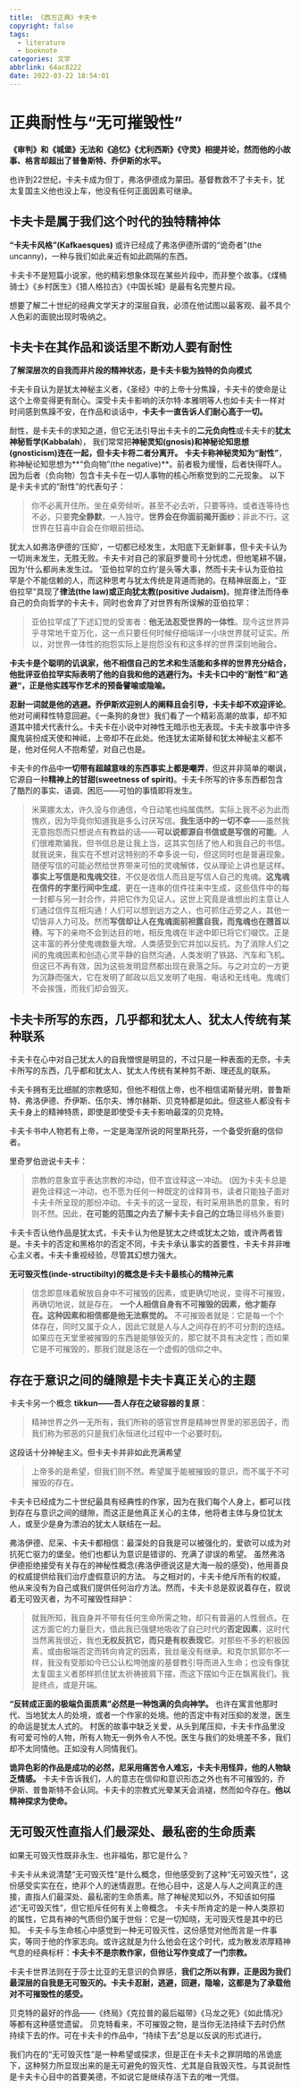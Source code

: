 ```yaml
---
title: 《西方正典》卡夫卡
copyright: false
tags:
  - literature
  - booknote
categories: 文学
abbrlink: 64ac8222
date: 2022-03-22 18:54:01
---
```


# 正典耐性与“无可摧毁性”

**《审判》和《城堡》无法和《追忆》《尤利西斯》《守灵》相提并论，然而他的小故事、格言却超出了普鲁斯特、乔伊斯的水平。**

也许到22世纪，卡夫卡成为但丁，弗洛伊德成为蒙田。基督教救不了卡夫卡，犹太复国主义他也没上车，他没有任何正面因素可继承。

## 卡夫卡是属于我们这个时代的独特精神体

**“卡夫卡风格”(Kafkaesques)** 或许已经成了弗洛伊德所谓的“诡奇者”(the uncanny)，一种与我们如此亲近有如此疏隔的东西。

卡夫卡不是短篇小说家，他的精彩想象体现在某些片段中，而非整个故事。《煤桶骑士》《乡村医生》《猎人格拉古》《中国长城》是最有名完整片段。

想要了解二十世纪的经典文学天才的深层自我，必须在他试图以最客观、最不具个人色彩的面貌出现时吸纳之。

## 卡夫卡在其作品和谈话里不断劝人要有耐性

**了解深层次的自我而非片段的精神状态，是卡夫卡极为独特的负向模式**

卡夫卡自认为是犹太神秘主义者，《圣经》中的上帝十分焦躁，卡夫卡的使命是让这个上帝变得更有耐心。深受卡夫卡影响的沃尔特·本雅明等人也如卡夫卡一样对时间感到焦躁不安，在作品和谈话中，**卡夫卡一直告诉人们耐心高于一切。**

耐性，是卡夫卡的求知之道，但它无法引导出卡夫卡的**二元负向性**或卡夫卡的**犹太神秘哲学(Kabbalah**)， 我们常常把**神秘灵知(gnosis)**和**神秘论知思想(gnosticism)**连在一起，但卡夫卡将二者分离开。
卡夫卡称神秘灵知为**“耐性”**，称神秘论知思想为**“负向物”(the negative)**。前者极为缓慢，后者快得吓人。因为后者（负向物）包含卡夫卡在一切人事物的核心所察觉到的二元现象。
以下是卡夫卡式的“耐性”的代表句子：
> 你不必离开住所。坐在桌旁倾听。甚至不必去听，只要等待。或者连等待也不必，只要**完全静默**，一人独守。**世界会在你面前揭开面纱**；非此不行。这世界在狂喜中自会在你眼前扭动。


犹太人如弗洛伊德的‘压抑’，一切都已经发生，太阳底下无新鲜事，但卡夫卡认为一切尚未发生，无胜无败。卡夫卡对自己的家庭罗曼司十分忧虑，但他笔耕不辍，因为‘什么都尚未发生过。
’亚伯拉罕的立约‘是头等大事，然而卡夫卡认为亚伯拉罕是个不能信赖的人，而这种思考与犹太传统是背道而驰的。在精神层面上，“亚伯拉罕”具现了**律法(the law)**或**正向犹太教(positive Judaism)**。抛弃律法而侍奉自己的负向哲学的卡夫卡，同时也舍弃了对世界有所误解的亚伯拉罕：
> 亚伯拉罕成了下述幻觉的受害者：**他无法忍受世界的一体性**。现今这世界异乎寻常地千变万化，这一点只要任何时候仔细端详一小块世界就可证实。所以，对世界一体性的抱怨实际上是抱怨没有和这多样的世界深刻地融合。


**卡夫卡是个聪明的讥讽家，他不相信自己的艺术和生活能和多样的世界充分结合，他批评亚伯拉罕实际表明了他的自我和他的逃避行为。卡夫卡口中的“耐性”和”逃避“，正是他实践写作艺术的预备譬喻或隐喻。**

**忍耐一词就是他的逃避。乔伊斯欢迎别人的阐释且会引导，卡夫卡却不欢迎评论**。他对可阐释性特意回避。《一条狗的身世》我们看了一个精彩高潮的故事，却不知道其中猎犬代表什么。卡夫卡在小说中对神性无暗示也无表现。卡夫卡故事中许多魔鬼装扮成天使和神祗，上帝却不在此处。他连犹太诺斯替和犹太神秘主义都不是，他对任何人不抱希望，对自己也是。


卡夫卡的作品中**一切带有超越意味的东西事实上都是嘲弄**，但这并非简单的嘲讽，它源自一种**精神上的甘甜(sweetness of spirit)**。卡夫卡所写的许多东西都包含了酷烈的事实、语调、困厄——可怕的事情即将发生。
> 米莱娜太太，许久没与你通信，今日动笔也纯属偶然。实际上我不必为此而愧疚，因为毕竟你知道我是多么讨厌写信。**我生活中的一切不幸**——虽然我无意抱怨而只想说点有教益的话——**可以说都源自书信或是写信的可能**。人们很难欺骗我，但书信总是让我上当，这其实包括了他人和我自己的书信。就我说来，我实在不想对这特别的不幸多说一句，但这同时也是普遍现象。随便写信的可能必然给世界带来可怕的灵魂解体，仅从理论上讲也是这样。**事实上写信是和鬼魂交往**，不仅是收信人而且是写信人自己的鬼魂。**这鬼魂在信件的字里行间中生成**，更在一连串的信件往来中生成，这些信件中的每一封都与另一封合作，并把它作为见证人。这世上究竟是谁想出的主意让人们通过信件互相沟通！人们可以想到远方之人，也可抓住近旁之人，其他一切皆非人力可及。然而**写信却让人在鬼魂面前袒露自我，而鬼魂也在翘首以待**。写下的亲吻不会到达目的地，相反鬼魂在半途中即已将它们啜饮。正是这丰富的养分使鬼魂数量大增。人类感受到它并加以反抗。为了消除人们之间的鬼魂因素和创造心灵平静的自然沟通，人类发明了铁路、汽车和飞机。但这已不再有效，因为这些发明显然都出现在衰落之际。与之对立的一方更为沉静而强大，它在发明了邮政以后又发明了电报、电话和无线电。鬼魂们不会挨饿，而我们却会毁灭。

## 卡夫卡所写的东西，几乎都和犹太人、犹太人传统有某种联系

卡夫卡在心中对自己犹太人的自我憎恨是明显的，不过只是一种表面的无奈。卡夫卡所写的东西，几乎都和犹太人、犹太人传统有某种剪不断、理还乱的联系。


卡夫卡拥有无比细腻的宗教感知，但他不相信上帝，也不相信诺斯替光明，普鲁斯特、弗洛伊德、乔伊斯、伍尔夫、博尔赫斯、贝克特都是如此。但这些人都没有卡夫卡身上的精神特质，即使是即使受卡夫卡影响最深的贝克特。

卡夫卡书中人物若有上帝，一定是海涅所说的阿里斯托芬，一个备受折磨的信仰者。

里奇罗伯逊说卡夫卡：
> 宗教的意象宜乎表达宗教的冲动，但不宜诠释这一冲动。
(因为卡夫卡总是避免诠释这一冲动，也不愿为任何一种既定的诠释背书，读者只能独子面对卡夫卡所呈现的那份冲动。卡夫卡的这一呈现，有时采用熟悉的意象，有时则不然。因此，**在可能的范围之内去了解卡夫卡自己的立场**显得格外重要)

卡夫卡否认他作品是犹太式，卡夫卡认为他是犹太之终或犹太之始，或许两者皆是。卡夫卡的否定和黑格尔的否定不同，卡夫卡承认事实的首要性，卡夫卡并非唯心主义者。卡夫卡重视经验，尽管其幻想力强大。

**无可毁灭性(inde-structibilty)的概念是卡夫卡最核心的精神元素**
> 信念即意味着解放自身中不可摧毁的因素，或更确切地说，变得不可摧毁，再确切地说，就是存在。
> **一个人相信自身有不可摧毁的因素，他才能存在。这种因素和相信都是他无法察觉的。**
> 不可摧毁者就是：它是每一个个体存在，同时又属于众人，因此它就是人与人之间存在的不可分割的连结。如果应在天堂里被摧毁的东西是能够毁灭的，那它就不具有决定性；而如果它是不可摧毁的，那我们就是活在一个虚假的信仰之中。



## 存在于意识之间的缝隙是卡夫卡真正关心的主题

卡夫卡另一个概念 **tikkun——吾人存在之破容器的复原**：
> 精神世界之外一无所有，我们所称的感官世界是精神世界里的邪恶因子，而我们称为邪恶的只是我们永恒进化过程中一个必要时刻。

这段话十分神秘主义。但卡夫卡并非如此充满希望
> 上帝多的是希望，但我们则不然。希望属于能被摧毁的意识，而不属于不可摧毁的存在。

卡夫卡已经成为二十世纪最具有经典性的作家，因为在我们每个人身上，都可以找到存在与意识之间的缝隙，而这正是他真正关心的主体，他将者主体与身位犹太人，或至少是身为漂泊的犹太人联结在一起。

弗洛伊德、尼采、卡夫卡都相信：最深处的自我是可以被强化的，爱欲可以成为对抗死亡驱力的堡垒。他们也都认为意识是错谬的、充满了谬误的希望。
虽然弗洛伊德拒绝接受有关存在的神秘性概念(弗洛伊德说这是大海一般的感受)，他用善良的权威提供给我们治疗虚假意识的方法。
与之相对的，卡夫卡绝斥所有的权威，他从来没有为自己或我们提供任何治疗方法。然而，卡夫卡总是叙说着存在，叙说着无可毁灭者，为不可摧毁性辩护：
> 就我所知，我自身并不带有任何生命所需之物，却只有普遍的人性弱点。在这方面它的力量巨大，借此我已强健地吸收了自己时代的**否定因素**，这时代当然离我很近，我也**无权反抗它，而只是有权表现它**。对那些不多的积极因素，或由极端否定而转向肯定的因素，我丝毫没有继承。和克尔凯郭尔不一样，我没有受那如今已公认松垮弛废的基督教引导而进入生命；也没有像犹太复国主义者那样抓住犹太祈祷披肩下摆，而这下摆如今正在飘离我们。我是终点，或是开端。


**“反转成正面的极端负面质素”必然是一种饱满的负向神学。**
也许在寓言他那时代、当地犹太人的处境，或者一个作家的处境。他的否定中有对压抑的发泄，医生的命运是犹太人式的。
村医的故事中缺乏关爱，从头到尾压抑，卡夫卡作品里没有可爱可怜的人物，所有人物无一例外令人不悦。医生与我们的处境差不多，我们却不太同情他。正如没有人同情我们。


**诡异色彩的作品是成功的必然，尼采用痛苦令人难忘，卡夫卡用怪异，他的人物缺乏情感。**
卡夫卡告诉我们，人的意志在信仰和意识形态之外也有不可摧毁的，乔伊斯、普鲁斯特不会认同。卡夫卡的宗教式光晕某天会消褪，然而如今存在。**他以精神探求为使命。**


## 无可毁灭性直指人们最深处、最私密的生命质素

如果无可毁灭性既非永生、也非福佑，那它是什么？

卡夫卡从未说清楚“无可毁灭性”是什么概念，但他感受到了这种“无可毁灭性”，这份感受实实在在，绝非个人的迷情遐思。在他心目中，这是人与人之间真正的连接，直指人们最深处、最私密的生命质素。除了神秘灵知以外，不知该如何描述“无可毁灭性”，但它拒斥任何有关上帝概念。
卡夫卡所肯定的是一种人类原初的属性，它具有神的气质但仍属于世俗：它是一切知晓，无可毁灭性是其中的已知。
卡夫卡与生命核心中感觉到一种无可毁灭性，这份感觉对他而言是一件事实，等同于他的作家志向。或许这就是为什么他会在这个时代，成为散发浓厚精神气息的经典标杆：**卡夫卡不是宗教作家，但他让写作变成了一门宗教。**


卡夫卡世界法则在于莎士比亚的无意识的负罪感，**我们之所以有罪，正是因为我们最深层的自我是无可毁灭的。卡夫卡忍耐，逃避，回避，隐喻，这都是为了承载他对不可摧毁性的感受。**

贝克特的最好的作品——《终局》《克拉普的最后磁带》《马龙之死》《如此情况》等都有这种感觉遗留。
贝克特看来，不可摧毁之物，是当你无法持续下去时仍然持续下去的作。可在卡夫卡的作品中，“持续下去”总是以反讽的形式进行。


我们内在的“无可毁灭性”是一种希望或探求，但是正在卡夫卡之罪阴暗的吊诡底下，这种努力所显现出来的是无可避免的毁灭性、尤其是自我毁灭性。与其说耐性是卡夫卡心目中的首要美德，不如说它是继续存活下去的唯一凭借。